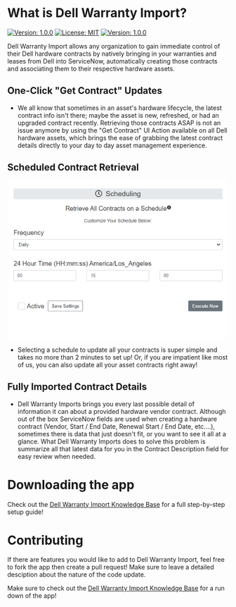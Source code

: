 # What is Dell Warranty Import?

[![Version: 1.0.0](https://img.shields.io/badge/-ServiceNow-blue)](https://github.com/macias-daniel/Dell_Warranty_Import) [![License: MIT](https://img.shields.io/badge/License-MIT-blue.svg)](https://github.com/macias-daniel/Dell_Warranty_Import) [![Version: 1.0.0](https://img.shields.io/badge/Version-v1.0.0-brightgreen)](https://github.com/macias-daniel/Dell_Warranty_Import) 

Dell Warranty Import allows any organization to gain immediate control of their Dell hardware contracts by natively bringing in your warranties and leases from Dell into ServiceNow, automatically creating those contracts and associating them to their respective hardware assets. 

## One-Click "Get Contract" Updates

- We all know that sometimes in an asset's hardware lifecycle, the latest contract info isn't there; maybe the asset is new, refreshed, or had an upgraded contract recently. Retrieving those contracts ASAP is not an issue anymore by using the "Get Contract"  UI Action available on all Dell hardware assets, which brings the ease of grabbing the latest contract details directly to your day to day asset management experience.

## Scheduled Contract Retrieval

<div style="text-align:center"><img src= "./readme_assets/contract_retrieval_schedule.png" alt= "Scheduled Contract Retrieval" width="500px"></div>

- Selecting a schedule to update all your contracts is super simple and takes no more than 2 minutes to set up! Or, if you are impatient like most of us, you can also update all your asset contracts right away!

## Fully Imported Contract Details

- Dell Warranty Imports brings you every last possible detail of information it can about a provided hardware vendor contract. Although out of the box ServiceNow fields are used when creating a hardware contract (Vendor, Start / End Date, Renewal Start / End Date, etc.…), sometimes there is data that just doesn't fit, or you want to see it all at a glance. What Dell Warranty Imports does to solve this problem is summarize all that latest data for you in the Contract Description field for easy review when needed.

# Downloading the app

Check out the <a href= "https://www.by-daniel.com/post/dell-step-by-step-guide" target="_blank">Dell Warranty Import Knowledge Base</a> for a full step-by-step setup guide!

# Contributing

If there are features you would like to add to Dell Warranty Import, feel free to fork the app then create a pull request! Make sure to leave a detailed desciption about the nature of the code update.

Make sure to check out the <a href= "https://www.by-daniel.com/post/dell-step-by-step-guide" target="_blank">Dell Warranty Import Knowledge Base</a> for a run down of the app!